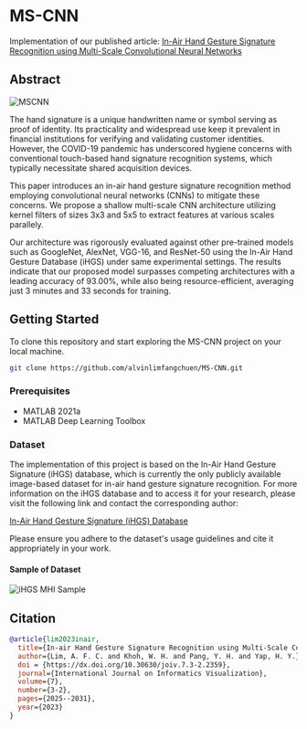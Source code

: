 # MS-CNN

Implementation of our published article: [In-Air Hand Gesture Signature Recognition using Multi-Scale Convolutional Neural Networks](https://joiv.org/index.php/joiv/article/view/2359)

## Abstract

![MSCNN](https://alvinlfc.com/image/mscnn/mscnn.jpg)

The hand signature is a unique handwritten name or symbol serving as proof of identity. Its practicality and widespread use keep it prevalent in financial institutions for verifying and validating customer identities. However, the COVID-19 pandemic has underscored hygiene concerns with conventional touch-based hand signature recognition systems, which typically necessitate shared acquisition devices.

This paper introduces an in-air hand gesture signature recognition method employing convolutional neural networks (CNNs) to mitigate these concerns. We propose a shallow multi-scale CNN architecture utilizing kernel filters of sizes 3x3 and 5x5 to extract features at various scales parallely.

Our architecture was rigorously evaluated against other pre-trained models such as GoogleNet, AlexNet, VGG-16, and ResNet-50 using the In-Air Hand Gesture Database (iHGS) under same experimental settings. The results indicate that our proposed model surpasses competing architectures with a leading accuracy of 93.00%, while also being resource-efficient, averaging just 3 minutes and 33 seconds for training.

## Getting Started

To clone this repository and start exploring the MS-CNN project on your local machine.

```bash
git clone https://github.com/alvinlimfangchuen/MS-CNN.git
```

### Prerequisites

- MATLAB 2021a
- MATLAB Deep Learning Toolbox

### Dataset

The implementation of this project is based on the In-Air Hand Gesture Signature (iHGS) database, which is currently the only publicly available image-based dataset for in-air hand gesture signature recognition.
For more information on the iHGS database and to access it for your research, please visit the following link and contact the corresponding author:

[In-Air Hand Gesture Signature (iHGS) Database](https://www.ncbi.nlm.nih.gov/pmc/articles/PMC10439358/)

Please ensure you adhere to the dataset's usage guidelines and cite it appropriately in your work.

#### Sample of Dataset

![iHGS MHI Sample](https://alvinlfc.com/image/mscnn/sample.jpg)


## Citation

```bibtex
@article{lim2023inair,
  title={In-air Hand Gesture Signature Recognition using Multi-Scale Convolutional Neural Networks},
  author={Lim, A. F. C. and Khoh, W. H. and Pang, Y. H. and Yap, H. Y.},
  doi = {https://dx.doi.org/10.30630/joiv.7.3-2.2359},
  journal={International Journal on Informatics Visualization},
  volume={7},
  number={3-2},
  pages={2025--2031},
  year={2023}
}
```
